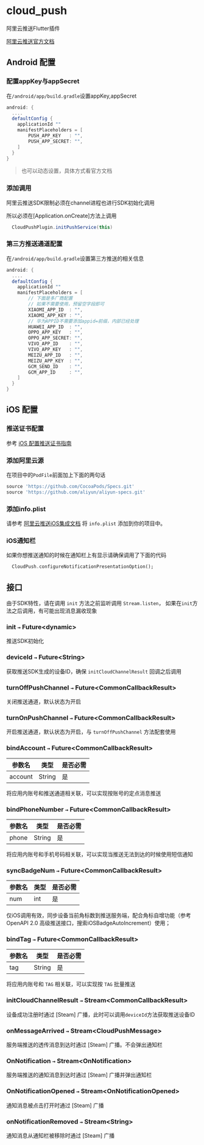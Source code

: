 # cloud_push

阿里云推送Flutter插件

[阿里云推送官方文档](https://help.aliyun.com/document_detail/51056.html)

## Android 配置

### 配置appKey与appSecret

在`/android/app/build.gradle`设置appKey,appSecret

```gradle
android: {
  ....
  defaultConfig {
    applicationId ""
    manifestPlaceholders = [
        PUSH_APP_KEY   : "",
        PUSH_APP_SECRET: "",
    ]
  }
}
```

> 也可以动态设置，具体方式看官方文档

### 添加调用

阿里云推送SDK限制必须在channel进程也进行SDK初始化调用

所以必须在[Application.onCreate]方法上调用

```java
  CloudPushPlugin.initPushService(this)
```

### 第三方推送通道配置

在`/android/app/build.gradle`设置第三方推送的相关信息

```gradle
android: {
  ....
  defaultConfig {
    applicationId ""
    manifestPlaceholders = [
        // 下面是多厂商配置
        // 如果不需要使用，预留空字段即可
        XIAOMI_APP_ID  : "",
        XIAOMI_APP_KEY : "",
        // 华为APPID不需要添加appid=前缀，内部已经处理
        HUAWEI_APP_ID  : "",
        OPPO_APP_KEY   : "",
        OPPO_APP_SECRET: "",
        VIVO_APP_ID    : "",
        VIVO_APP_KEY   : "",
        MEIZU_APP_ID   : "",
        MEIZU_APP_KEY  : "",
        GCM_SEND_ID    : "",
        GCM_APP_ID     : "",
    ]
  }
}
```

## iOS 配置

### 推送证书配置

参考 [iOS 配置推送证书指南](https://help.aliyun.com/document_detail/30071.html)

### 添加阿里云源

在项目中的`PodFile`前面加上下面的两句话

```ruby
source 'https://github.com/CocoaPods/Specs.git'
source 'https://github.com/aliyun/aliyun-specs.git'
```

### 添加info.plist

请参考 [阿里云推送iOS集成文档](https://help.aliyun.com/document_detail/30072.html) 将 `info.plist` 添加到你的项目中。

### iOS通知栏

如果你想推送通知的时候在通知栏上有显示请确保调用了下面的代码

```dart
  CloudPush.configureNotificationPresentationOption();
```

## 接口

由于SDK特性，请在调用 `init` 方法之前监听调用 `Stream.listen`，
如果在`init`方法之后调用，有可能出现消息漏收现象

### init `→` Future\<dynamic\>

推送SDK初始化

### deviceId `→` Future\<String\>

获取推送SDK生成的设备ID，确保 `initCloudChannelResult` 回调之后调用

### turnOffPushChannel `→` Future\<CommonCallbackResult\>

关闭推送通道，默认状态为开启

### turnOnPushChannel `→` Future\<CommonCallbackResult\>

开启推送通道，默认状态为开启，与 `turnOffPushChannel` 方法配套使用

### bindAccount `→` Future\<CommonCallbackResult\>

|参数名|类型|是否必需|
|-|-|-|
|account|String|是|

将应用内账号和推送通道相关联，可以实现按账号的定点消息推送

### bindPhoneNumber `→` Future\<CommonCallbackResult\>

|参数名|类型|是否必需|
|-|-|-|
|phone|String|是|

将应用内账号和手机号码相关联，可以实现当推送无法到达的时候使用短信通知

### syncBadgeNum `→` Future\<CommonCallbackResult\>

|参数名|类型|是否必需|
|-|-|-|
|num|int|是|

仅iOS调用有效，同步设备当前角标数到推送服务端，配合角标自增功能（参考 OpenAPI 2.0 高级推送接口，搜索iOSBadgeAutoIncrement）使用；

### bindTag `→` Future\<CommonCallbackResult\>

|参数名|类型|是否必需|
|-|-|-|
|tag|String|是|

将应用内账号和 `TAG` 相关联，可以实现按 `TAG` 批量推送

### initCloudChannelResult `→` Stream\<CommonCallbackResult\>

设备成功注册时通过 [Steam] 广播，此时可以调用`deviceId`方法获取推送设备ID

### onMessageArrived `→` Stream\<CloudPushMessage\>

服务端推送的透传消息到达时通过 [Steam] 广播。不会弹出通知栏

### OnNotification `→` Stream\<OnNotification\>

服务端推送的通知消息到达时通过 [Steam] 广播并弹出通知栏

### OnNotificationOpened `→` Stream\<OnNotificationOpened\>

通知消息被点击打开时通过 [Steam] 广播

### onNotificationRemoved `→` Stream\<String\>

通知消息从通知栏被移除时通过 [Steam] 广播
